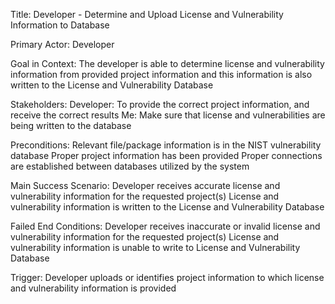 Title: Developer - Determine and Upload License and Vulnerability Information to Database

Primary Actor: Developer

Goal in Context: The developer is able to determine license and vulnerability information from provided project information and this information is also written to the License and Vulnerability Database

Stakeholders: Developer: To provide the correct project information, and receive the correct results Me: Make sure that license and vulnerabilities are being written to the database

Preconditions: Relevant file/package information is in the NIST vulnerability database Proper project information has been provided Proper connections are established between databases utilized by the system

Main Success Scenario: Developer receives accurate license and vulnerability information for the requested project(s) License and vulnerability information is written to the License and Vulnerability Database

Failed End Conditions: Developer receives inaccurate or invalid license and vulnerability information for the requested project(s) License and vulnerability information is unable to write to License and Vulnerability Database

Trigger: Developer uploads or identifies project information to which license and vulnerability information is provided
